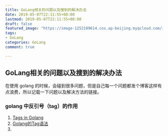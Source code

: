 ```yaml
---
title: GoLang相关的问题以及搜到的解决办法
date: 2019-05-07T22:11:55+08:00
lastmod: 2019-05-07T22:11:55+08:00
draft: false
featured_image: "https://image-1252109614.cos.ap-beijing.myqcloud.com/img/20210508221223.png"
tags:
- GoLang
categories: GoLang
comment: true

---
```


## GoLang相关的问题以及搜到的解决办法

在使用 golang 的时候，会碰到很多问题，但是自己每一个问题都发个博客这样有点浪费，所以记载一下问题以及解决方法的链接。

### golang 中反引号（tag）的作用

1. [Tags in Golang](https://juejin.im/post/5b338516f265da596e4ceb9e)
2. [Golang的Tag语法](https://studygolang.com/articles/14469)
3. 
